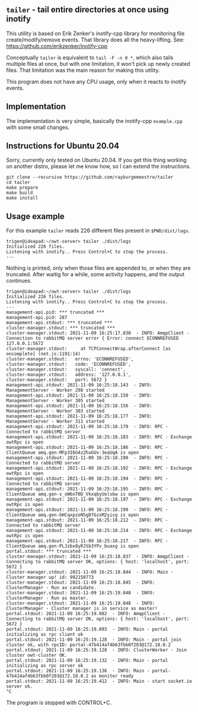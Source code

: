 ## `tailer` - tail entire directories at once using inotify

This utility is based on Erik Zenker's inotify-cpp library for monitoring file
create/modify/remove events. That library does all the heavy-lifting.  See:
https://github.com/erikzenker/inotify-cpp

Conceptually `tailer` is equivalent to `tail -F -n 0 *`, which also tails
multiple files at once, but with one limitation, it won't pick up newly created
files. That limitation was the main reason for making this utility.

This program does not have any CPU usage, only when it reacts to inotify events.


## Implementation

The implementation is very simple, basically the inotify-cpp `example.cpp` with
some small changes.


## Instructions for Ubuntu 20.04

Sorry, currently only tested on Ubuntu 20.04. If you get this thing working on
another distro, please let me know how, so I can extend the instructions.

    git clone --recursive https://github.com/rayburgemeestre/tailer
    cd tailer
    make prepare
    make build
    make install


## Usage example

For this example `tailer` reads 226 different files present in `$PWD/dist/logs`.

    trigen@ideapad:~/owt-server> tailer ./dist/logs
    Initialized 226 files.
    Listening with inotify.. Press Control+C to stop the process.
    ---

Nothing is printed, only when those files are appended to, or when they are truncated.
After waitig for a while, some activity happens, and the output continues.

    trigen@ideapad:~/owt-server> tailer ./dist/logs
    Initialized 226 files.
    Listening with inotify.. Press Control+C to stop the process.
    ---
    management-api.pid: *** truncated ***
    management-api.pid: 287
    management-api.stdout: *** truncated ***
    cluster-manager.stdout: *** truncated ***
    cluster-manager.stdout: 2021-11-09 16:25:17.830  - INFO: AmqpClient - Connection to rabbitMQ server error { Error: connect ECONNREFUSED 127.0.0.1:5672
    cluster-manager.stdout:     at TCPConnectWrap.afterConnect [as oncomplete] (net.js:1191:14)
    cluster-manager.stdout:   errno: 'ECONNREFUSED',
    cluster-manager.stdout:   code: 'ECONNREFUSED',
    cluster-manager.stdout:   syscall: 'connect',
    cluster-manager.stdout:   address: '127.0.0.1',
    cluster-manager.stdout:   port: 5672 }
    management-api.stdout: 2021-11-09 16:25:18.143  - INFO: ManagementServer - Worker 298 started
    management-api.stdout: 2021-11-09 16:25:18.150  - INFO: ManagementServer - Worker 305 started
    management-api.stdout: 2021-11-09 16:25:18.156  - INFO: ManagementServer - Worker 303 started
    management-api.stdout: 2021-11-09 16:25:18.177  - INFO: ManagementServer - Worker 311 started
    management-api.stdout: 2021-11-09 16:25:18.179  - INFO: RPC - Connected to rabbitMQ server
    management-api.stdout: 2021-11-09 16:25:18.183  - INFO: RPC - Exchange owtRpc is open
    management-api.stdout: 2021-11-09 16:25:18.186  - INFO: RPC - ClientQueue amq.gen-MFp3I6G4zZhuGUv-3eaUqA is open
    management-api.stdout: 2021-11-09 16:25:18.190  - INFO: RPC - Connected to rabbitMQ server
    management-api.stdout: 2021-11-09 16:25:18.192  - INFO: RPC - Exchange owtRpc is open
    management-api.stdout: 2021-11-09 16:25:18.194  - INFO: RPC - Connected to rabbitMQ server
    management-api.stdout: 2021-11-09 16:25:18.195  - INFO: RPC - ClientQueue amq.gen-s_oW6nT0D_VkxqbyUolsbw is open
    management-api.stdout: 2021-11-09 16:25:18.197  - INFO: RPC - Exchange owtRpc is open
    management-api.stdout: 2021-11-09 16:25:18.199  - INFO: RPC - ClientQueue amq.gen-bHCqxpzoN5gD7GzxM2yisg is open
    management-api.stdout: 2021-11-09 16:25:18.212  - INFO: RPC - Connected to rabbitMQ server
    management-api.stdout: 2021-11-09 16:25:18.214  - INFO: RPC - Exchange owtRpc is open
    management-api.stdout: 2021-11-09 16:25:18.217  - INFO: RPC - ClientQueue amq.gen-PLJzbx8yRJSb3YPv_buaxg is open
    portal.stdout: *** truncated ***
    cluster-manager.stdout: 2021-11-09 16:25:18.837  - INFO: AmqpClient - Connecting to rabbitMQ server OK, options: { host: 'localhost', port: 5672 }
    cluster-manager.stdout: 2021-11-09 16:25:18.844  - INFO: Main - Cluster manager up! id: 992150773
    cluster-manager.stdout: 2021-11-09 16:25:18.845  - INFO: ClusterManager - Run as candidate.
    cluster-manager.stdout: 2021-11-09 16:25:19.040  - INFO: ClusterManager - Run as master.
    cluster-manager.stdout: 2021-11-09 16:25:19.048  - INFO: ClusterManager - Cluster manager is in service as master!
    portal.stdout: 2021-11-09 16:25:19.082  - INFO: AmqpClient - Connecting to rabbitMQ server OK, options: { host: 'localhost', port: 5672 }
    portal.stdout: 2021-11-09 16:25:19.093  - INFO: Main - portal initializing as rpc client ok
    portal.stdout: 2021-11-09 16:25:19.128  - INFO: Main - portal join cluster ok, with rpcID: portal-47b414af4b63fbb0f203@172.18.0.2
    portal.stdout: 2021-11-09 16:25:19.128  - INFO: ClusterWorker - Join cluster owt-cluster OK.
    portal.stdout: 2021-11-09 16:25:19.132  - INFO: Main - portal initializing as rpc server ok
    portal.stdout: 2021-11-09 16:25:19.136  - INFO: Main - portal-47b414af4b63fbb0f203@172.18.0.2 as monitor ready
    portal.stdout: 2021-11-09 16:25:19.412  - INFO: Main - start socket.io server ok.
    ^C

The program is stopped with CONTROL+C.
